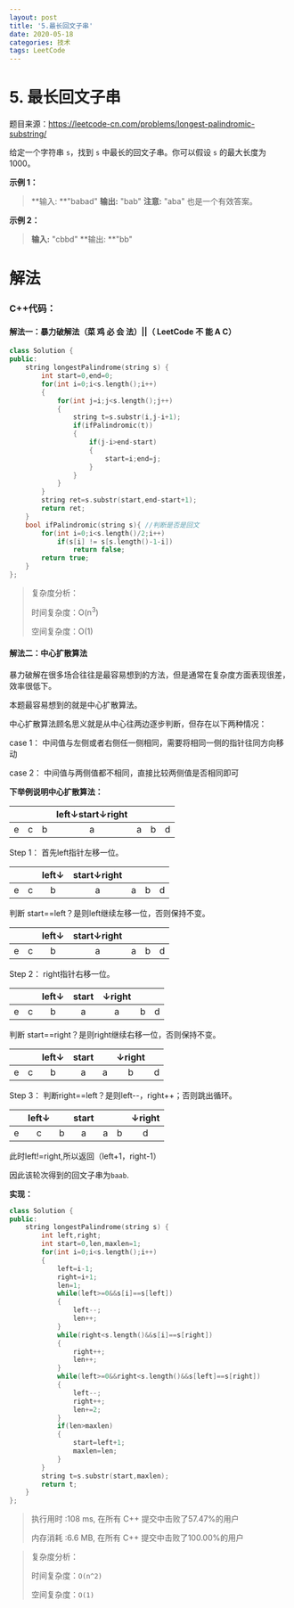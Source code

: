 ```yaml
---
layout: post
title: '5.最长回文子串'
date: 2020-05-18
categories: 技术
tags: LeetCode
---
```


# 5. 最长回文子串

题目来源：https://leetcode-cn.com/problems/longest-palindromic-substring/

给定一个字符串 `s`，找到 `s` 中最长的回文子串。你可以假设 `s` 的最大长度为 1000。

**示例 1：**

>**输入: **"babad"
>**输出:** "bab"
>**注意:** "aba" 也是一个有效答案。

**示例 2：**

>**输入:** "cbbd"
>**输出: **"bb"

# 解法

### C++代码：

#### 解法一：暴力破解法（菜 鸡 必 会 法）||（ LeetCode 不 能 A C）

```c++
class Solution {
public:
    string longestPalindrome(string s) {
        int start=0,end=0;
        for(int i=0;i<s.length();i++)
        {
            for(int j=i;j<s.length();j++)
            {
                string t=s.substr(i,j-i+1);
                if(ifPalindromic(t))
                {
                    if(j-i>end-start)
                    {
                        start=i;end=j;
                    }
                }
            }
        }
        string ret=s.substr(start,end-start+1);
        return ret;
    }
    bool ifPalindromic(string s){ //判断是否是回文
        for(int i=0;i<s.length()/2;i++)
            if(s[i] != s[s.length()-1-i])
                return false;
        return true;
    }
};
```

>复杂度分析：
>
>时间复杂度：O(n<sup>3</sup>)
>
>空间复杂度：O(1)

#### 解法二：中心扩散算法

暴力破解在很多场合往往是最容易想到的方法，但是通常在复杂度方面表现很差，效率很低下。

本题最容易想到的就是中心扩散算法。

中心扩散算法顾名思义就是从中心往两边逐步判断，但存在以下两种情况：

case 1： 中间值与左侧或者右侧任一侧相同，需要将相同一侧的指针往同方向移动

case 2： 中间值与两侧值都不相同，直接比较两侧值是否相同即可

**下举例说明中心扩散算法：**

|      |      |      | left↓start↓right |      |      |      |
| :--: | :--: | :--: | :--------------: | :--: | :--: | :--: |
|  e   |  c   |  b   |        a         |  a   |  b   |  d   |

Step 1： 首先left指针左移一位。

|      |      | left↓ | start↓right |      |      |      |
| :--: | :--: | :---: | :---------: | :--: | :--: | :--: |
|  e   |  c   |   b   |      a      |  a   |  b   |  d   |

判断 start==left？是则left继续左移一位，否则保持不变。

|      |      | left↓ | start↓right |      |      |      |
| :--: | :--: | :---: | :---------: | :--: | :--: | :--: |
|  e   |  c   |   b   |      a      |  a   |  b   |  d   |

Step 2： right指针右移一位。

|      |      | left↓ | start | ↓right |      |      |
| :--: | :--: | :---: | :---: | :----: | :--: | :--: |
|  e   |  c   |   b   |   a   |   a    |  b   |  d   |

判断 start==right？是则right继续右移一位，否则保持不变。

|      |      | left↓ | start |      | ↓right |      |
| :--: | :--: | :---: | :---: | :--: | :----: | :--: |
|  e   |  c   |   b   |   a   |  a   |   b    |  d   |

Step 3： 判断right==left？是则left--，right++；否则跳出循环。

|      | left↓ |      | start |      |      | ↓right |
| :--: | :---: | :--: | :---: | :--: | :--: | :----: |
|  e   |   c   |  b   |   a   |  a   |  b   |   d    |

此时left!=right,所以返回（left+1，right-1）

因此该轮次得到的回文子串为`baab`.

**实现：**

```c++
class Solution {
public:
    string longestPalindrome(string s) {
        int left,right;
        int start=0,len,maxlen=1;
        for(int i=0;i<s.length();i++)
        {
            left=i-1;
            right=i+1;
            len=1;
            while(left>=0&&s[i]==s[left])
            {
                left--;
                len++;
            }
            while(right<s.length()&&s[i]==s[right])
            {
                right++;
                len++;
            }
            while(left>=0&&right<s.length()&&s[left]==s[right])
            {
                left--;
                right++;
                len+=2;
            }
            if(len>maxlen)
            {
                start=left+1;
                maxlen=len;
            }
        }
        string t=s.substr(start,maxlen);
        return t;
    }
};
```

>执行用时 :108 ms, 在所有 C++ 提交中击败了57.47%的用户
>
>内存消耗 :6.6 MB, 在所有 C++ 提交中击败了100.00%的用户

>复杂度分析：
>
>时间复杂度：`O(n^2)`
>
>空间复杂度：`O(1)`